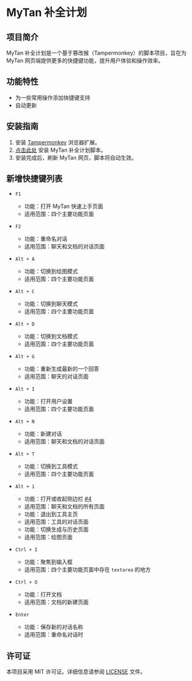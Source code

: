 # MyTan 补全计划

## 项目简介

MyTan 补全计划是一个基于篡改猴（Tampermonkey）的脚本项目，旨在为 MyTan 网页端提供更多的快捷键功能，提升用户体验和操作效率。

## 功能特性

-   为一些常用操作添加快捷键支持
-   自动更新

## 安装指南

1. 安装 <a href="https://www.tampermonkey.net/" target="_blank">Tampermonkey</a> 浏览器扩展。
2. [点击此处](https://raw.githubusercontent.com/lc6464/MyTan-Enhancer/main/shortcut.user.js) 安装 MyTan 补全计划脚本。
3. 安装完成后，刷新 MyTan 网页，脚本将自动生效。

## 新增快捷键列表

-   `F1`

    -   功能：打开 MyTan 快速上手页面
    -   适用范围：四个主要功能页面

-   `F2`

    -   功能：重命名对话
    -   适用范围：聊天和文档的对话页面

-   `Alt + A`

    -   功能：切换到绘图模式
    -   适用范围：四个主要功能页面

-   `Alt + C`

    -   功能：切换到聊天模式
    -   适用范围：四个主要功能页面

-   `Alt + D`

    -   功能：切换到文档模式
    -   适用范围：四个主要功能页面

-   `Alt + G`

    -   功能：重新生成最新的一个回答
    -   适用范围：聊天的对话页面

-   `Alt + I`

    -   功能：打开用户设置
    -   适用范围：四个主要功能页面

-   `Alt + N`

    -   功能：新建对话
    -   适用范围：聊天和文档的对话页面

-   `Alt + T`

    -   功能：切换到工具模式
    -   适用范围：四个主要功能页面

-   `Alt + 1`

    -   功能：打开或收起侧边栏 [#4](https://github.com/lc6464/MyTan-Enhancer/issues/4)
    -   适用范围：聊天和文档的所有页面
    -   功能：退出到工具主页
    -   适用范围：工具的对话页面
    -   功能：切换生成与历史页面
    -   适用范围：绘图页面

-   `Ctrl + I`

    -   功能：聚焦到输入框
    -   适用范围：四个主要功能页面中存在 `textarea` 的地方

-   `Ctrl + O`

    -   功能：打开文档
    -   适用范围：文档的新建页面

-   `Enter`
    -   功能：保存新的对话名称
    -   适用范围：重命名对话时

## 许可证

本项目采用 MIT 许可证。详细信息请参阅 [LICENSE](LICENSE) 文件。
